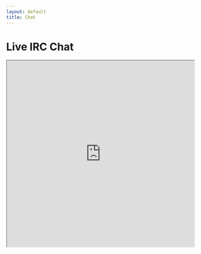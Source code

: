```yaml
---
layout: default
title: Chat
---
```


# Live IRC Chat

<iframe src="https://kiwiirc.com/nextclient/irc.codmobilecentral.co.za/#codm" width="100%" height="500"></iframe>
